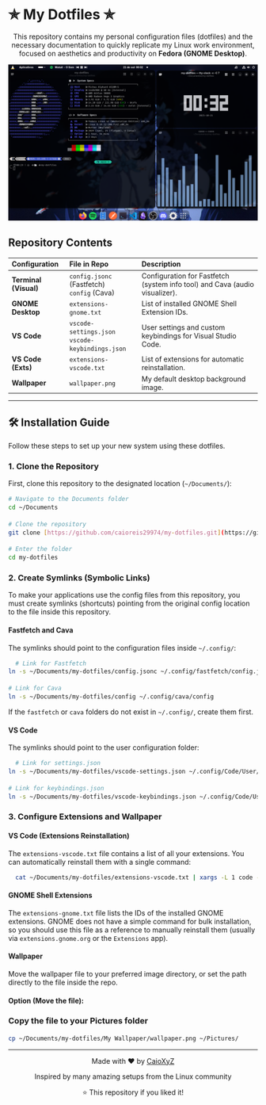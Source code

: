 <p align="center">
  <h1>✯ My Dotfiles ✯</h1>
</p>

<p align="center">
  This repository contains my personal configuration files (dotfiles) and the necessary documentation to quickly replicate my Linux work environment, focused on aesthetics and productivity on <strong>Fedora (GNOME Desktop)</strong>.
</p>

<div align="center">
  <img src="assets/desktop-screenshot.png" alt="Desktop Screenshot" width="800px"/>
</div>

## Repository Contents

| Configuration | File in Repo | Description |
| :--- | :--- | :--- |
| **Terminal (Visual)** | `config.jsonc` (Fastfetch)<br> `config` (Cava) | Configuration for Fastfetch (system info tool) and Cava (audio visualizer). |
| **GNOME Desktop** | `extensions-gnome.txt` | List of installed GNOME Shell Extension IDs. |
| **VS Code** | `vscode-settings.json`<br> `vscode-keybindings.json` | User settings and custom keybindings for Visual Studio Code. |
| **VS Code (Exts)** | `extensions-vscode.txt` | List of extensions for automatic reinstallation. |
| **Wallpaper** | `wallpaper.png` | My default desktop background image. |

---

## 🛠️ Installation Guide

Follow these steps to set up your new system using these dotfiles.

### 1. Clone the Repository

First, clone this repository to the designated location (`~/Documents/`):

```bash
# Navigate to the Documents folder
cd ~/Documents

# Clone the repository
git clone [https://github.com/caioreis29974/my-dotfiles.git](https://github.com/caioreis29974/my-dotfiles.git)

# Enter the folder
cd my-dotfiles
```

### 2. Create Symlinks (Symbolic Links)

To make your applications use the config files from this repository, you must create symlinks (shortcuts) pointing from the original config location to the file inside this repository.

#### Fastfetch and Cava

The symlinks should point to the configuration files inside `~/.config/`:

``` bash
  # Link for Fastfetch
ln -s ~/Documents/my-dotfiles/config.jsonc ~/.config/fastfetch/config.jsonc

# Link for Cava
ln -s ~/Documents/my-dotfiles/config ~/.config/cava/config

```

If the `fastfetch` or `cava` folders do not exist in `~/.config/`, create them first.

#### VS Code

The symlinks should point to the user configuration folder:

``` bash
  # Link for settings.json
ln -s ~/Documents/my-dotfiles/vscode-settings.json ~/.config/Code/User/settings.json

# Link for keybindings.json
ln -s ~/Documents/my-dotfiles/vscode-keybindings.json ~/.config/Code/User/keybindings.json

```

### 3. Configure Extensions and Wallpaper

#### VS Code (Extensions Reinstallation)

The `extensions-vscode.txt` file contains a list of all your extensions. You can automatically reinstall them with a single command:

``` bash
  cat ~/Documents/my-dotfiles/extensions-vscode.txt | xargs -L 1 code --install-extension

```

#### GNOME Shell Extensions

The `extensions-gnome.txt` file lists the IDs of the installed GNOME extensions. GNOME does not have a simple command for bulk installation, so you should use this file as a reference to manually reinstall them (usually via `extensions.gnome.org` or the `Extensions` app).

#### Wallpaper

Move the wallpaper file to your preferred image directory, or set the path directly to the file inside the repo.

#### Option (Move the file):

### Copy the file to your Pictures folder

``` bash
cp ~/Documents/my-dotfiles/My Wallpaper/wallpaper.png ~/Pictures/
```

---

<div align="center">
  <p>Made with ❤️ by <a href="https://github.com/caioreis29974">CaioXyZ</a></p>
  <p>Inspired by many amazing setups from the Linux community</p>
  <p>⭐ This repository if you liked it!</p>
</div>
